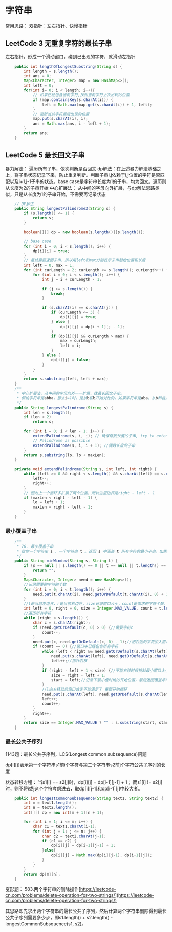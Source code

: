 # 字符串

常用思路： 双指针：左右指针、快慢指针

## LeetCode 3 无重复字符的最长子串

左右指针，形成一个滑动窗口，碰到已出现的字符，就滑动左指针

```java
    public int lengthOfLongestSubstring(String s) {
        int length = s.length();
        int ans = 0;
        Map<Character, Integer> map = new HashMap<>();
        int left = 0;
        for(int i= 0; i < length; i++){
            // 如果已经包含当前字符,找到当前字符上次出现的位置
            if (map.containsKey(s.charAt(i))) {
                left = Math.max(map.get(s.charAt(i)) + 1, left);
            }
            // 更新当前字符最后出现的位置
            map.put(s.charAt(i), i);
            ans = Math.max(ans, i - left + 1);
        }
        return ans;
    }
```

## LeetCode 5 最长回文子串

暴力解法： 遍历所有子串，依次判断是否回文 dp解法：在上述暴力解法基础之上，将子串状态记录下来，防止重复判断。判断子串i,j依赖于i,j位置的字符是否匹配以及i+1,j-1子串的状态。base case是字符串长度为1的子串，均为回文。遍历则从长度为2的子串开始 中心扩展法： 从中间的字母向外扩展，与dp解法思路类似，只是从长度为1的子串开始，不需要再记录状态

```java
    // DP解法
    public String longestPalindrome3(String s) {
        if (s.length() <= 1) {
            return s;
        }

        boolean[][] dp = new boolean[s.length()][s.length()];

        // base case
        for (int i = 0; i < s.length(); i++) {
            dp[i][i] = true;
        }
        // 最终需要返回子串，所以用left和max分别表示子串起始位置和长度
        int left = 0, max = 1;
        for (int curLength = 2; curLength <= s.length(); curLength++) {
            for (int i = 0; i < s.length(); i++) {
                int j = i + curLength - 1;

                if (j >= s.length()) {
                    break;
                }

                if (s.charAt(i) == s.charAt(j)) {
                    if (curLength <= 3) {
                        dp[i][j] = true;
                    } else {
                        dp[i][j] = dp[i + 1][j - 1];
                    }
                    if (dp[i][j] && curLength > max) {
                        max = curLength;
                        left = i;
                    }
                } else {
                    dp[i][j] = false;
                }
            }
        }
        return s.substring(left, left + max);
    }
    /**
     * 中心扩展法，从中间的字母向外一一扩展，找最长回文子串。
     * 假设字符串是abba，那么i=1时，是从b和b开始对比的，如果字符串是aba，从b和自身开始对比的。
     */
    public String longestPalindrome(String s) {
        int len = s.length();
        if (len < 2)
            return s;

        for (int i = 0; i < len - 1; i++) {
            extendPalindrome(s, i, i); // 确保奇数长度的子串, try to extend
            // Palindrome as possible
            extendPalindrome(s, i, i + 1); //偶数长度的子串
        }
        return s.substring(lo, lo + maxLen);
    }

    private void extendPalindrome(String s, int left, int right) {
        while (left >= 0 && right < s.length() && s.charAt(left) == s.charAt(right)) {
            left--;
            right++;
        }
        // 因为上一个循环多扩展了两个位置，所以这里边界是right - left - 1
        if (maxLen < right - left - 1) {
            lo = left + 1;
            maxLen = right - left - 1;
        }
    }
```

### 最小覆盖子串

```java
    /**
     * 76. 最小覆盖子串
     * 给你一个字符串 s 、一个字符串 t 。返回 s 中涵盖 t 所有字符的最小子串。如果 s 中不存在涵盖 t 所有字符的子串，则返回空字符串 "" 。
     */
    public String minWindow(String s, String t) {
        if (s == null || s.length() == 0 || t == null || t.length() == 0) {
            return "";
        }
        Map<Character, Integer> need = new HashMap<>();
        //记录需要的字符的个数
        for (int i = 0; i < t.length(); i++) {
            need.put(t.charAt(i), need.getOrDefault(t.charAt(i), 0) + 1);
        }
        //l是当前左边界，r是当前右边界，size记录窗口大小，count是需求的字符个数，start是最小覆盖串开始的index
        int left = 0, right = 0, size = Integer.MAX_VALUE, count = t.length(), start = 0;
        //遍历所有字符
        while (right < s.length()) {
            char c = s.charAt(right);
            if (need.getOrDefault(c, 0) > 0) {//需要字符c
                count--;
            }
            need.put(c, need.getOrDefault(c, 0) - 1);//把右边的字符加入窗口
            if (count == 0) {//窗口中已经包含所有字符
                while (left < right && need.getOrDefault(s.charAt(left), 0) < 0) {
                    need.put(s.charAt(left), need.getOrDefault(s.charAt(left), 0) + 1);//释放右边移动出窗口的字符
                    left++;//指针右移
                }
                if (right - left + 1 < size) {//不能右移时候挑战最小窗口大小，更新最小窗口开始的start
                    size = right - left + 1;
                    start = left;//记录下最小值时候的开始位置，最后返回覆盖串时候会用到
                }
                //l向右移动后窗口肯定不能满足了 重新开始循环
                need.put(s.charAt(left), need.getOrDefault(s.charAt(left), 0) + 1);
                left++;
                count++;
            }
            right++;
        }
        return size == Integer.MAX_VALUE ? "" : s.substring(start, start + size);
    }
```

### 最长公共子序列

1143题：最长公共子序列，LCS\(Longest common subsequence\)问题

dp\[i\]\[j\]表示第一个字符串s1前i个字符与第二个字符串s2前j个字符公共子序列的长度

状态转移方程： 当s1\[i\] == s2\[j\]时，dp\[i\]\[j\] = dp\[i-1\]\[j-1\] + 1； 而s1\[i\] != s2\[j\]时，则不将i或j这个字符考虑进去，取dp\[i\]\[j-1\]和dp\[i-1\]\[j\]中较大者。

```java
    public int longestCommonSubsequence(String text1, String text2) {
        int m = text1.length();
        int n = text2.length();
        int[][] dp = new int[m + 1][n + 1];

        for (int i = 1; i <= m; i++) {
            char c1 = text1.charAt(i-1);
            for (int j = 1; j <= n; j++) {
                char c2 = text2.charAt(j-1);
                if (c1 == c2) {
                    dp[i][j] = dp[i-1][j-1] + 1;
                }else{
                    dp[i][j] = Math.max(dp[i][j-1], dp[i-1][j]);
                }
            }
        }
        return dp[m][n];
    }
```

变形题： 583.两个字符串的删除操作[https://leetcode-cn.com/problems/delete-operation-for-two-strings/](https://leetcode-cn.com/problems/delete-operation-for-two-strings/)

其思路即先求出两个字符串的最长公共子序列，然后计算两个字符串删除得到最长公共子序列需要多少步，即s1.length\(\) + s2.length\(\) - longestCommonSubsquence\(s1, s2\)。

